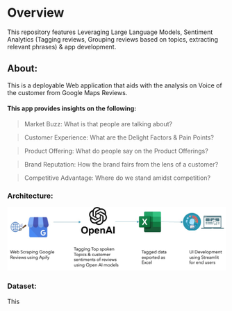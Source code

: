 # Overview
This repository features Leveraging Large Language Models, Sentiment Analytics (Tagging reviews, Grouping reviews based on topics, extracting relevant phrases) & app development.

## About:
This is a deployable Web application that aids with the analysis on Voice of the customer from Google Maps Reviews.

#### This app provides insights on the following:
> Market Buzz: What is that people are talking about? <br>

> Customer Experience: What are the Delight Factors & Pain Points?<br>

> Product Offering: What do people say on the Product Offerings?<br>

> Brand Reputation: How the brand fairs from the lens of a customer?<br>

> Competitive Advantage: Where do we stand amidst competition?<br>

### Architecture:
![Alt text](process.jpg)

### Dataset: <br>
This 
